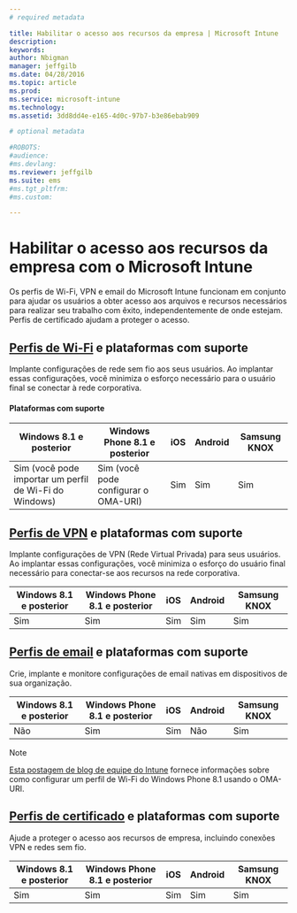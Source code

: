```yaml
---
# required metadata

title: Habilitar o acesso aos recursos da empresa | Microsoft Intune
description:
keywords:
author: Nbigman
manager: jeffgilb
ms.date: 04/28/2016
ms.topic: article
ms.prod:
ms.service: microsoft-intune
ms.technology:
ms.assetid: 3dd8dd4e-e165-4d0c-97b7-b3e86ebab909

# optional metadata

#ROBOTS:
#audience:
#ms.devlang:
ms.reviewer: jeffgilb
ms.suite: ems
#ms.tgt_pltfrm:
#ms.custom:

---
```


# Habilitar o acesso aos recursos da empresa com o Microsoft Intune
Os perfis de Wi-Fi, VPN e email do Microsoft Intune funcionam em conjunto para ajudar os usuários a obter acesso aos arquivos e recursos necessários para realizar seu trabalho com êxito, independentemente de onde estejam. Perfis de certificado ajudam a proteger o acesso.

## [Perfis de Wi-Fi](wi-fi-connections-in-microsoft-intune.md) e plataformas com suporte

Implante configurações de rede sem fio aos seus usuários. Ao implantar essas configurações, você minimiza o esforço necessário para o usuário final se conectar à rede corporativa.
#### Plataformas com suporte

|Windows 8.1 e posterior|Windows Phone 8.1 e posterior|iOS|Android|Samsung KNOX|
|---------------------|---------------------------|---|-------|------------|
|Sim (você pode importar um perfil de Wi-Fi do Windows)|Sim (você pode configurar o OMA-URI) |Sim|Sim|Sim|

## [Perfis de VPN](vpn-connections-in-microsoft-intune.md) e plataformas com suporte
Implante configurações de VPN (Rede Virtual Privada) para seus usuários. Ao implantar essas configurações, você minimiza o esforço do usuário final necessário para conectar-se aos recursos na rede corporativa.

|Windows 8.1 e posterior|Windows Phone 8.1 e posterior|iOS|Android|Samsung KNOX|
|---------------------|---------------------------|---|-------|------------|
|Sim|Sim|Sim|Sim|Sim|

## [Perfis de email](configure-access-to-corporate-email-using-email-profiles-with-microsoft-intune.md) e plataformas com suporte
Crie, implante e monitore configurações de email nativas em dispositivos de sua organização.

|Windows 8.1 e posterior|Windows Phone 8.1 e posterior|iOS|Android|Samsung KNOX|
|---------------------|---------------------------|---|-------|------------|
|Não|Sim|Sim|Não|Sim|
> [!NOTE]
> [Esta postagem de blog de equipe do Intune](http://blogs.technet.com/b/microsoftintune/archive/2015/02/23/using-oma-uri-to-create-custom-wi-fi-profiles-for-windows-phone-8-1.aspx) fornece informações sobre como configurar um perfil de Wi-Fi do Windows Phone 8.1 usando o OMA-URI.

## [Perfis de certificado](secure-resource-access-with-certificate-profiles.md) e plataformas com suporte
Ajude a proteger o acesso aos recursos de empresa, incluindo conexões VPN e redes sem fio.

|Windows 8.1 e posterior|Windows Phone 8.1 e posterior|iOS|Android|Samsung KNOX|
|---------------------|---------------------------|---|-------|------------|
|Sim|Sim|Sim|Sim|Sim|


<!--HONumber=May16_HO1-->


